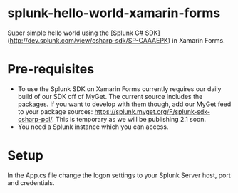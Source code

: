 splunk-hello-world-xamarin-forms
================================
Super simple hello world using the [Splunk C# SDK] (http://dev.splunk.com/view/csharp-sdk/SP-CAAAEPK) in Xamarin Forms.

# Pre-requisites
* To use the Splunk SDK on Xamarin Forms currently requires our daily build of our SDK off of MyGet. The current source includes the packages. If you want to develop with them though, add our MyGet feed to your package sources: https://splunk.myget.org/F/splunk-sdk-csharp-pcl/. This is temporary as we will be publishing 2.1 soon.
* You need a Splunk instance which you can access.

# Setup
In the App.cs file change the logon settings to your Splunk Server host, port and credentials.
